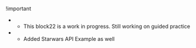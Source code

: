 !important

 - - This block22 is a work in progress. Still working on guided practice
 - - Added Starwars API Example as well